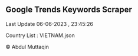 

## Google Trends Keywords Scraper 
 
Last Update 06-06-2023 , 23:45:26

Country List :
VIETNAM.json



© Abdul Muttaqin 
